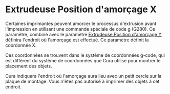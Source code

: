 Extrudeuse Position d'amorçage X
====
Certaines imprimantes peuvent amorcer le processus d'extrusion avant l'impression en utilisant une commande spéciale de code g (G280). Ce paramètre, combiné avec le paramètre [Extrudeuse Position d'amorçage Y](extruder_prime_pos_y.md), définira l'endroit où l'amorçage est effectué. Ce paramètre définit la coordonnée X.

Ces coordonnées se trouvent dans le système de coordonnées g-code, qui est différent du système de coordonnées que Cura utilise pour montrer le placement des objets.

Cura indiquera l'endroit où l'amorçage aura lieu avec un petit cercle sur la plaque de montage. Vous n'êtes pas autorisé à imprimer des objets à cet endroit.
